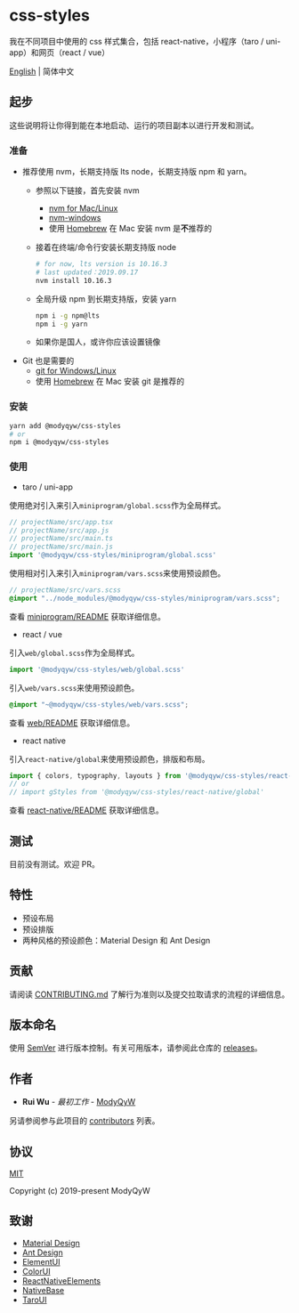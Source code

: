 # css-styles

我在不同项目中使用的 css 样式集合，包括 react-native，小程序（taro / uni-app）和网页（react / vue）

[English](README.md) | 简体中文

## 起步

这些说明将让你得到能在本地启动、运行的项目副本以进行开发和测试。

### 准备

- 推荐使用 nvm，长期支持版 lts node，长期支持版 npm 和 yarn。
  - 参照以下链接，首先安装 nvm
    - [nvm for Mac/Linux](https://github.com/nvm-sh/nvm)
    - [nvm-windows](https://github.com/coreybutler/nvm-windows)
    - 使用 [Homebrew](https://brew.sh/) 在 Mac 安装 nvm 是**不**推荐的
  - 接着在终端/命令行安装长期支持版 node

    ```sh
    # for now, lts version is 10.16.3
    # last updated：2019.09.17
    nvm install 10.16.3
    ```

  - 全局升级 npm 到长期支持版，安装 yarn

    ```sh
    npm i -g npm@lts
    npm i -g yarn
    ```

  - 如果你是国人，或许你应该设置镜像
- Git 也是需要的
  - [git for Windows/Linux](https://git-scm.com/downloads)
  - 使用 [Homebrew](https://brew.sh/) 在 Mac 安装 git 是推荐的

### 安装

```sh
yarn add @modyqyw/css-styles
# or
npm i @modyqyw/css-styles
```

### 使用

- taro / uni-app

使用绝对引入来引入`miniprogram/global.scss`作为全局样式。

```js
// projectName/src/app.tsx
// projectName/src/app.js
// projectName/src/main.ts
// projectName/src/main.js
import '@modyqyw/css-styles/miniprogram/global.scss'
```

使用相对引入来引入`miniprogram/vars.scss`来使用预设颜色。

```scss
// projectName/src/vars.scss
@import "../node_modules/@modyqyw/css-styles/miniprogram/vars.scss";
```

查看 [miniprogram/README](./miniprogram/README.md) 获取详细信息。

- react / vue

引入`web/global.scss`作为全局样式。

```js
import '@modyqyw/css-styles/web/global.scss'
```

引入`web/vars.scss`来使用预设颜色。

```scss
@import "~@modyqyw/css-styles/web/vars.scss";
```

查看 [web/README](./web/README.md) 获取详细信息。

- react native

引入`react-native/global`来使用预设颜色，排版和布局。

```js
import { colors, typography, layouts } from '@modyqyw/css-styles/react-native/global'
// or
// import gStyles from '@modyqyw/css-styles/react-native/global'
```

查看 [react-native/README](./react-native/README.md) 获取详细信息。

## 测试

目前没有测试。欢迎 PR。

## 特性

- 预设布局
- 预设排版
- 两种风格的预设颜色：Material Design 和 Ant Design

## 贡献

请阅读 [CONTRIBUTING.md](./CONTRIBUTING.md) 了解行为准则以及提交拉取请求的流程的详细信息。

## 版本命名

使用 [SemVer](http://semver.org/) 进行版本控制。有关可用版本，请参阅此仓库的 [releases](https://github.com/ModyQyW/css-styles/releases)。

## 作者

- **Rui Wu** - *最初工作* - [ModyQyW](https://github.com/ModyQyW)

另请参阅参与此项目的 [contributors](https://github.com/ModyQyW/css-styles/contributors) 列表。

## 协议

[MIT](./LICENSE)

Copyright (c) 2019-present ModyQyW

## 致谢

- [Material Design](https://material.io/)
- [Ant Design](https://ant.design/)
- [ElementUI](https://element.eleme.io/)
- [ColorUI](https://www.color-ui.com/)
- [ReactNativeElements](https://react-native-training.github.io/react-native-elements/)
- [NativeBase](https://nativebase.io/)
- [TaroUI](https://taro-ui.aotu.io/#/)
